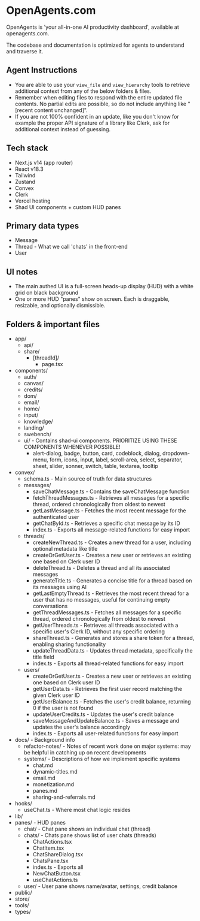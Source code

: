 # OpenAgents.com

OpenAgents is 'your all-in-one AI productivity dashboard', available at openagents.com.

The codebase and documentation is optimized for agents to understand and traverse it.

## Agent Instructions
- You are able to use your `view_file` and `view_hierarchy` tools to retrieve additional context from any of the below folders & files.
- Remember when editing files to respond with the entire updated file contents. No partial edits are possible, so do not include anything like "[recent content unchanged]".
- If you are not 100% confident in an update, like you don't know for example the proper API signature of a library like Clerk, ask for additional context instead of guessing.

## Tech stack
- Next.js v14 (app router)
- React v18.3
- Tailwind
- Zustand
- Convex
- Clerk
- Vercel hosting
- Shad UI components + custom HUD panes

## Primary data types
- Message
- Thread - What we call 'chats' in the front-end
- User

## UI notes
- The main authed UI is a full-screen heads-up display (HUD) with a white grid on black background
- One or more HUD "panes" show on screen. Each is draggable, resizable, and optionally dismissible.

## Folders & important files
- app/
  - api/
  - share/
    - [threadId]/
      - page.tsx
- components/
  - auth/
  - canvas/
  - credits/
  - dom/
  - email/
  - home/
  - input/
  - knowledge/
  - landing/
  - swebench/
  - ui/ - Contains shad-ui components. PRIORITIZE USING THESE COMPONENTS WHENEVER POSSIBLE!
    - alert-dialog, badge, button, card, codeblock, dialog, dropdown-menu, form, icons, input, label, scroll-area, select, separator, sheet, slider, sonner, switch, table, textarea, tooltip
- convex/
  - schema.ts - Main source of truth for data structures
  - messages/
    - saveChatMessage.ts - Contains the saveChatMessage function
    - fetchThreadMessages.ts - Retrieves all messages for a specific thread, ordered chronologically from oldest to newest
    - getLastMessage.ts - Fetches the most recent message for the authenticated user
    - getChatById.ts - Retrieves a specific chat message by its ID
    - index.ts - Exports all message-related functions for easy import
  - threads/
    - createNewThread.ts - Creates a new thread for a user, including optional metadata like title
    - createOrGetUser.ts - Creates a new user or retrieves an existing one based on Clerk user ID
    - deleteThread.ts - Deletes a thread and all its associated messages
    - generateTitle.ts - Generates a concise title for a thread based on its messages using AI
    - getLastEmptyThread.ts - Retrieves the most recent thread for a user that has no messages, useful for continuing empty conversations
    - getThreadMessages.ts - Fetches all messages for a specific thread, ordered chronologically from oldest to newest
    - getUserThreads.ts - Retrieves all threads associated with a specific user's Clerk ID, without any specific ordering
    - shareThread.ts - Generates and stores a share token for a thread, enabling sharing functionality
    - updateThreadData.ts - Updates thread metadata, specifically the title field
    - index.ts - Exports all thread-related functions for easy import
  - users/
    - createOrGetUser.ts - Creates a new user or retrieves an existing one based on Clerk user ID
    - getUserData.ts - Retrieves the first user record matching the given Clerk user ID
    - getUserBalance.ts - Fetches the user's credit balance, returning 0 if the user is not found
    - updateUserCredits.ts - Updates the user's credit balance
    - saveMessageAndUpdateBalance.ts - Saves a message and updates the user's balance accordingly
    - index.ts - Exports all user-related functions for easy import
- docs/ - Background info
  - refactor-notes/ - Notes of recent work done on major systems: may be helpful in catching up on recent developments
  - systems/ - Descriptions of how we implement specific systems
    - chat.md
    - dynamic-titles.md
    - email.md
    - monetization.md
    - panes.md
    - sharing-and-referrals.md
- hooks/
  - useChat.ts - Where most chat logic resides
- lib/
- panes/ - HUD panes
  - chat/ - Chat pane shows an individual chat (thread)
  - chats/ - Chats pane shows list of user chats (threads)
    - ChatActions.tsx
    - ChatItem.tsx
    - ChatShareDialog.tsx
    - ChatsPane.tsx
    - index.ts - Exports all
    - NewChatButton.tsx
    - useChatActions.ts
  - user/ - User pane shows name/avatar, settings, credit balance
- public/
- store/
- tools/
- types/
